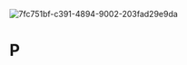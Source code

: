 ![7fc751bf-c391-4894-9002-203fad29e9da](https://github.com/Ways132/P/assets/136380803/5f814e80-fb40-44ed-b785-014af5069dd8)
# P
